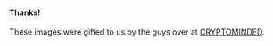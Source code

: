 #### Thanks!

These images were gifted to us by the guys over at [CRYPTOMINDED](http://cryptominded.com/).
